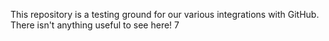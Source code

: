 This repository is a testing ground for our various integrations with GitHub. There isn't anything useful to see here!
7
